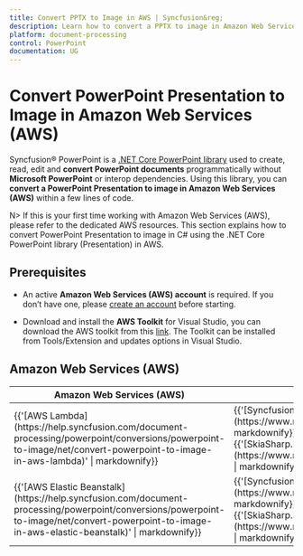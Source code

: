 ```yaml
---
title: Convert PPTX to Image in AWS | Syncfusion&reg;
description: Learn how to convert a PPTX to image in Amazon Web Services (AWS) using .NET Core PowerPoint library (Presentation) in C#.
platform: document-processing
control: PowerPoint
documentation: UG
---
```


# Convert PowerPoint Presentation to Image in Amazon Web Services (AWS)

Syncfusion&reg; PowerPoint is a [.NET Core PowerPoint library](https://www.syncfusion.com/document-processing/powerpoint-framework/net-core) used to create, read, edit and **convert PowerPoint documents** programmatically without **Microsoft PowerPoint** or interop dependencies. Using this library, you can **convert a PowerPoint Presentation to image in Amazon Web Services (AWS)** within a few lines of code. 

N> If this is your first time working with Amazon Web Services (AWS), please refer to the dedicated AWS resources. This section explains how to convert PowerPoint Presentation to image in C# using the .NET Core PowerPoint library (Presentation) in AWS. 

## Prerequisites 

* An active **Amazon Web Services (AWS) account** is required. If you don’t have one, please [create an account](https://aws.amazon.com/) before starting.

* Download and install the **AWS Toolkit** for Visual Studio, you can download the AWS toolkit from this [link](https://aws.amazon.com/visualstudio/). The Toolkit can be installed from Tools/Extension and updates options in Visual Studio.

## Amazon Web Services (AWS)

<table>
<thead>
<tr>
<th>
Amazon Web Services (AWS)<br/></th><th>
NuGet package name<br/></th></tr></thead>
<tr>
<td>
{{'[AWS Lambda](https://help.syncfusion.com/document-processing/powerpoint/conversions/powerpoint-to-image/net/convert-powerpoint-to-image-in-aws-lambda)' | markdownify}} <br/></td><td>
{{'[Syncfusion.PresentationRenderer.Net.Core](https://www.nuget.org/packages/Syncfusion.PresentationRenderer.Net.Core)' | markdownify}}<br/>
{{'[SkiaSharp.NativeAssets.Linux.NoDependencies v2.88.8](https://www.nuget.org/packages/SkiaSharp.NativeAssets.Linux.NoDependencies/2.88.8)' | markdownify}} <br/>
</td></tr>
<tr>
<td>
{{'[AWS Elastic Beanstalk](https://help.syncfusion.com/document-processing/powerpoint/conversions/powerpoint-to-image/net/convert-powerpoint-to-image-in-aws-elastic-beanstalk)' | markdownify}} <br/></td><td>
{{'[Syncfusion.PresentationRenderer.Net.Core](https://www.nuget.org/packages/Syncfusion.PresentationRenderer.Net.Core)' | markdownify}}<br/>
{{'[SkiaSharp.NativeAssets.Linux.NoDependencies v2.88.8](https://www.nuget.org/packages/SkiaSharp.NativeAssets.Linux.NoDependencies/2.88.8)' | markdownify}} <br/>
</td></tr>
</table>
